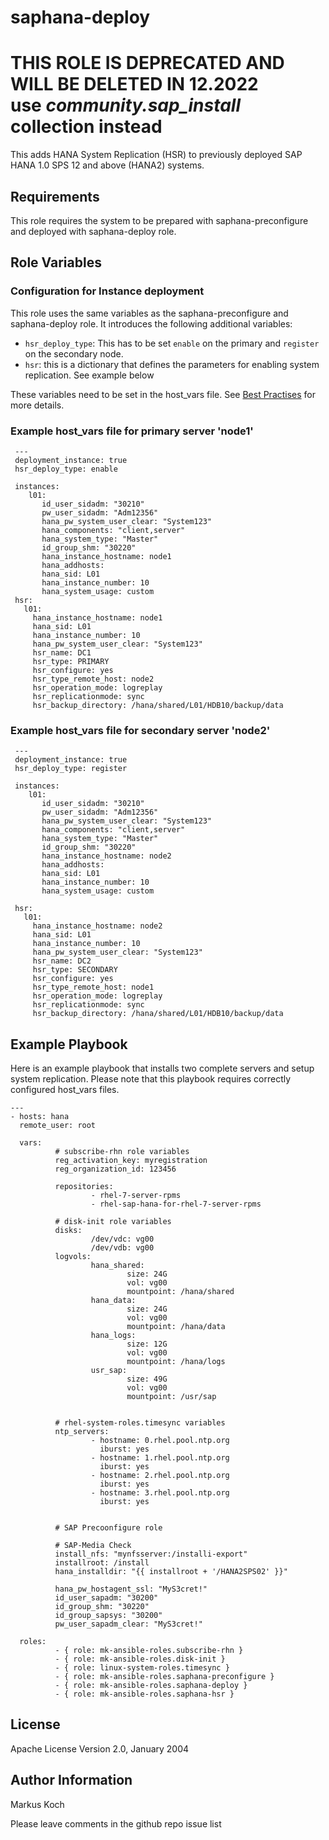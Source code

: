 saphana-deploy
==============

# THIS ROLE IS DEPRECATED AND WILL BE DELETED IN 12.2022<BR>use _community.sap_install_ collection instead

This adds HANA System Replication (HSR) to previously deployed SAP HANA 1.0 SPS 12 and above (HANA2) systems.

Requirements
------------

This role requires the system to be prepared with saphana-preconfigure and deployed with saphana-deploy role.

Role Variables
--------------

### Configuration for Instance deployment

This role uses the same variables as the saphana-preconfigure and saphana-deploy role.
It introduces the following additional variables:
- `hsr_deploy_type`: This has to be set `enable` on the primary and `register` on the secondary node.
- `hsr`: this is a dictionary that defines the parameters for enabling system replication. See example below

These  variables need to be set in the host_vars file. See [Best Practises](http://docs.ansible.com/ansible/latest/user_guide/playbooks_best_practices.html?highlight=host_var#group-and-host-variables) for more details.

### Example host_vars file for primary server 'node1'

     ---
     deployment_instance: true
     hsr_deploy_type: enable

     instances:
        l01:
           id_user_sidadm: "30210"
           pw_user_sidadm: "Adm12356"
           hana_pw_system_user_clear: "System123"
           hana_components: "client,server"
           hana_system_type: "Master"
           id_group_shm: "30220"
           hana_instance_hostname: node1
           hana_addhosts:
           hana_sid: L01
           hana_instance_number: 10
           hana_system_usage: custom
     hsr:
       l01:
         hana_instance_hostname: node1
         hana_sid: L01
         hana_instance_number: 10
         hana_pw_system_user_clear: "System123"
         hsr_name: DC1
         hsr_type: PRIMARY
         hsr_configure: yes
         hsr_type_remote_host: node2
         hsr_operation_mode: logreplay
         hsr_replicationmode: sync
         hsr_backup_directory: /hana/shared/L01/HDB10/backup/data

### Example host_vars file for secondary server 'node2'

     ---
     deployment_instance: true
     hsr_deploy_type: register

     instances:
        l01:
           id_user_sidadm: "30210"
           pw_user_sidadm: "Adm12356"
           hana_pw_system_user_clear: "System123"
           hana_components: "client,server"
           hana_system_type: "Master"
           id_group_shm: "30220"
           hana_instance_hostname: node2
           hana_addhosts:
           hana_sid: L01
           hana_instance_number: 10
           hana_system_usage: custom

     hsr:
       l01:
         hana_instance_hostname: node2
         hana_sid: L01
         hana_instance_number: 10
         hana_pw_system_user_clear: "System123"
         hsr_name: DC2
         hsr_type: SECONDARY
         hsr_configure: yes
         hsr_type_remote_host: node1
         hsr_operation_mode: logreplay
         hsr_replicationmode: sync
         hsr_backup_directory: /hana/shared/L01/HDB10/backup/data



Example Playbook
----------------

Here is an example playbook that installs two complete servers and setup system replication. Please note that this playbook requires correctly configured host_vars files.

    ---
    - hosts: hana
      remote_user: root

      vars:
              # subscribe-rhn role variables
              reg_activation_key: myregistration
              reg_organization_id: 123456

              repositories:
                      - rhel-7-server-rpms
                      - rhel-sap-hana-for-rhel-7-server-rpms

              # disk-init role variables
              disks:
                      /dev/vdc: vg00
                      /dev/vdb: vg00
              logvols:
                      hana_shared:
                              size: 24G
                              vol: vg00
                              mountpoint: /hana/shared
                      hana_data:
                              size: 24G
                              vol: vg00
                              mountpoint: /hana/data
                      hana_logs:
                              size: 12G
                              vol: vg00
                              mountpoint: /hana/logs
                      usr_sap:
                              size: 49G
                              vol: vg00
                              mountpoint: /usr/sap


              # rhel-system-roles.timesync variables
              ntp_servers:
                      - hostname: 0.rhel.pool.ntp.org
                        iburst: yes
                      - hostname: 1.rhel.pool.ntp.org
                        iburst: yes
                      - hostname: 2.rhel.pool.ntp.org
                        iburst: yes
                      - hostname: 3.rhel.pool.ntp.org
                        iburst: yes


              # SAP Precoonfigure role

              # SAP-Media Check
              install_nfs: "mynfsserver:/installi-export"
              installroot: /install
              hana_installdir: "{{ installroot + '/HANA2SPS02' }}"

              hana_pw_hostagent_ssl: "MyS3cret!"
              id_user_sapadm: "30200"
              id_group_shm: "30220"
              id_group_sapsys: "30200"
              pw_user_sapadm_clear: "MyS3cret!"

      roles:
              - { role: mk-ansible-roles.subscribe-rhn }
              - { role: mk-ansible-roles.disk-init }
              - { role: linux-system-roles.timesync }
              - { role: mk-ansible-roles.saphana-preconfigure }
              - { role: mk-ansible-roles.saphana-deploy }
              - { role: mk-ansible-roles.saphana-hsr }

License
-------

Apache License
Version 2.0, January 2004

Author Information
------------------

Markus Koch

Please leave comments in the github repo issue list
